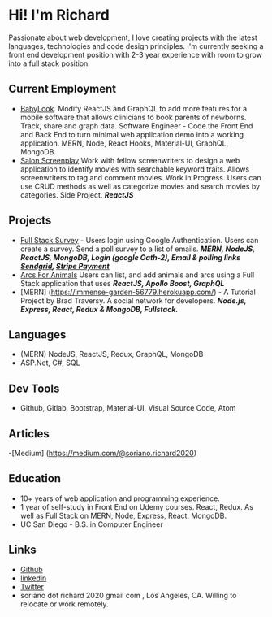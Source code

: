 # Hi! I'm Richard

Passionate about web development, I love creating projects with the latest languages, technologies and code design principles.
I'm currently seeking a front end development position with 2-3 year experience with room to grow into a full stack position.

## Current Employment
- [BabyLook](http://babylook-remo.s3-website-us-west-1.amazonaws.com/). Modify ReactJS and GraphQL to add more features for a mobile software that allows clinicians to book parents of newborns. Track, share and graph data. Software Engineer - Code the Front End and Back End to turn minimal web application demo into a working application. MERN, Node, React Hooks, Material-UI, GraphQL, MongoDB.
- [Salon Screenplay](https://comments-for-movies.netlify.app/#/) Work with fellow screenwriters to design a web application to identify movies with searchable keyword traits. Allows screenwriters to tag and comment movies. Work in Progress. Users can use CRUD methods as well as categorize movies and search movies by categories. Side Project. ***ReactJS***

## Projects
- [Full Stack Survey](https://hidden-bayou-53427.herokuapp.com/) - Users login using Google Authentication. Users can create a survey. Send a poll survey to a list of emails. ***MERN, NodeJS, ReactJS, MongoDB, Login (google Oath-2), Email & polling links [Sendgrid](http://sendgrid.com), [Stripe Payment](https://stripe.com)***
- [Arcs For Animals](https://tranquil-anchorage-11000.herokuapp.com/) Users can list, and add animals and arcs using a Full Stack application that uses ***ReactJS, Apollo Boost, GraphQL***
- [MERN] (https://immense-garden-56779.herokuapp.com/) - A Tutorial Project by Brad Traversy. A social network for developers.  ***Node.js, Express, React, Redux & MongoDB, Fullstack.***

## Languages
- (MERN) NodeJS, ReactJS, Redux, GraphQL, MongoDB
- ASP.Net, C#, SQL

## Dev Tools
- Github, Gitlab, Bootstrap, Material-UI, Visual Source Code, Atom

## Articles
-[Medium] (https://medium.com/@soriano.richard2020)

## Education
- 10+ years of web application and programming experience. 
- 1 year of self-study in Front End on Udemy courses. React, Redux. As well as Full Stack on MERN, Node, Express, React, MongoDB.
- UC San Diego - B.S. in Computer Engineer

## Links
- [Github](https://github.com/RichardSoriano)
- [linkedin](https://www.linkedin.com/in/richard-soriano/)
- [Twitter](https://twitter.com/WritesNCodes)
- soriano dot richard 2020 gmail com , Los Angeles, CA. Willing to relocate or work remotely.
